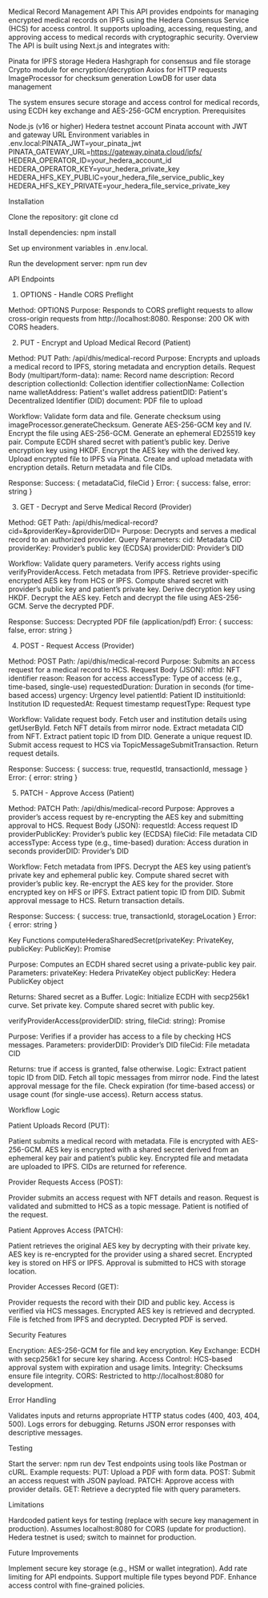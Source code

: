 Medical Record Management API
This API provides endpoints for managing encrypted medical records on IPFS using the Hedera Consensus Service (HCS) for access control. It supports uploading, accessing, requesting, and approving access to medical records with cryptographic security.
Overview
The API is built using Next.js and integrates with:

Pinata for IPFS storage
Hedera Hashgraph for consensus and file storage
Crypto module for encryption/decryption
Axios for HTTP requests
ImageProcessor for checksum generation
LowDB for user data management

The system ensures secure storage and access control for medical records, using ECDH key exchange and AES-256-GCM encryption.
Prerequisites

Node.js (v16 or higher)
Hedera testnet account
Pinata account with JWT and gateway URL
Environment variables in .env.local:PINATA_JWT=your_pinata_jwt
PINATA_GATEWAY_URL=https://gateway.pinata.cloud/ipfs/
HEDERA_OPERATOR_ID=your_hedera_account_id
HEDERA_OPERATOR_KEY=your_hedera_private_key
HEDERA_HFS_KEY_PUBLIC=your_hedera_file_service_public_key
HEDERA_HFS_KEY_PRIVATE=your_hedera_file_service_private_key



Installation

Clone the repository:
git clone <repository-url>
cd <repository-directory>


Install dependencies:
npm install


Set up environment variables in .env.local.

Run the development server:
npm run dev



API Endpoints
1. OPTIONS - Handle CORS Preflight

Method: OPTIONS
Purpose: Responds to CORS preflight requests to allow cross-origin requests from http://localhost:8080.
Response: 200 OK with CORS headers.

2. PUT - Encrypt and Upload Medical Record (Patient)

Method: PUT
Path: /api/dhis/medical-record
Purpose: Encrypts and uploads a medical record to IPFS, storing metadata and encryption details.
Request Body (multipart/form-data):
name: Record name
description: Record description
collectionId: Collection identifier
collectionName: Collection name
walletAddress: Patient's wallet address
patientDID: Patient's Decentralized Identifier (DID)
document: PDF file to upload


Workflow:
Validate form data and file.
Generate checksum using imageProcessor.generateChecksum.
Generate AES-256-GCM key and IV.
Encrypt the file using AES-256-GCM.
Generate an ephemeral ED25519 key pair.
Compute ECDH shared secret with patient’s public key.
Derive encryption key using HKDF.
Encrypt the AES key with the derived key.
Upload encrypted file to IPFS via Pinata.
Create and upload metadata with encryption details.
Return metadata and file CIDs.


Response:
Success: { metadataCid, fileCid }
Error: { success: false, error: string }



3. GET - Decrypt and Serve Medical Record (Provider)

Method: GET
Path: /api/dhis/medical-record?cid=<metadataCid>&providerKey=<publicKey>&providerDID=<did>
Purpose: Decrypts and serves a medical record to an authorized provider.
Query Parameters:
cid: Metadata CID
providerKey: Provider’s public key (ECDSA)
providerDID: Provider’s DID


Workflow:
Validate query parameters.
Verify access rights using verifyProviderAccess.
Fetch metadata from IPFS.
Retrieve provider-specific encrypted AES key from HCS or IPFS.
Compute shared secret with provider’s public key and patient’s private key.
Derive decryption key using HKDF.
Decrypt the AES key.
Fetch and decrypt the file using AES-256-GCM.
Serve the decrypted PDF.


Response:
Success: Decrypted PDF file (application/pdf)
Error: { success: false, error: string }



4. POST - Request Access (Provider)

Method: POST
Path: /api/dhis/medical-record
Purpose: Submits an access request for a medical record to HCS.
Request Body (JSON):
nftId: NFT identifier
reason: Reason for access
accessType: Type of access (e.g., time-based, single-use)
requestedDuration: Duration in seconds (for time-based access)
urgency: Urgency level
patientId: Patient ID
instituitionId: Institution ID
requestedAt: Request timestamp
requestType: Request type


Workflow:
Validate request body.
Fetch user and institution details using getUserById.
Fetch NFT details from mirror node.
Extract metadata CID from NFT.
Extract patient topic ID from DID.
Generate a unique request ID.
Submit access request to HCS via TopicMessageSubmitTransaction.
Return request details.


Response:
Success: { success: true, requestId, transactionId, message }
Error: { error: string }



5. PATCH - Approve Access (Patient)

Method: PATCH
Path: /api/dhis/medical-record
Purpose: Approves a provider’s access request by re-encrypting the AES key and submitting approval to HCS.
Request Body (JSON):
requestId: Access request ID
providerPublicKey: Provider’s public key (ECDSA)
fileCid: File metadata CID
accessType: Access type (e.g., time-based)
duration: Access duration in seconds
providerDID: Provider’s DID


Workflow:
Fetch metadata from IPFS.
Decrypt the AES key using patient’s private key and ephemeral public key.
Compute shared secret with provider’s public key.
Re-encrypt the AES key for the provider.
Store encrypted key on HFS or IPFS.
Extract patient topic ID from DID.
Submit approval message to HCS.
Return transaction details.


Response:
Success: { success: true, transactionId, storageLocation }
Error: { error: string }



Key Functions
computeHederaSharedSecret(privateKey: PrivateKey, publicKey: PublicKey): Promise<Buffer>

Purpose: Computes an ECDH shared secret using a private-public key pair.
Parameters:
privateKey: Hedera PrivateKey object
publicKey: Hedera PublicKey object


Returns: Shared secret as a Buffer.
Logic:
Initialize ECDH with secp256k1 curve.
Set private key.
Compute shared secret with public key.



verifyProviderAccess(providerDID: string, fileCid: string): Promise<boolean>

Purpose: Verifies if a provider has access to a file by checking HCS messages.
Parameters:
providerDID: Provider’s DID
fileCid: File metadata CID


Returns: true if access is granted, false otherwise.
Logic:
Extract patient topic ID from DID.
Fetch all topic messages from mirror node.
Find the latest approval message for the file.
Check expiration (for time-based access) or usage count (for single-use access).
Return access status.



Workflow Logic

Patient Uploads Record (PUT):

Patient submits a medical record with metadata.
File is encrypted with AES-256-GCM.
AES key is encrypted with a shared secret derived from an ephemeral key pair and patient’s public key.
Encrypted file and metadata are uploaded to IPFS.
CIDs are returned for reference.


Provider Requests Access (POST):

Provider submits an access request with NFT details and reason.
Request is validated and submitted to HCS as a topic message.
Patient is notified of the request.


Patient Approves Access (PATCH):

Patient retrieves the original AES key by decrypting with their private key.
AES key is re-encrypted for the provider using a shared secret.
Encrypted key is stored on HFS or IPFS.
Approval is submitted to HCS with storage location.


Provider Accesses Record (GET):

Provider requests the record with their DID and public key.
Access is verified via HCS messages.
Encrypted AES key is retrieved and decrypted.
File is fetched from IPFS and decrypted.
Decrypted PDF is served.



Security Features

Encryption: AES-256-GCM for file and key encryption.
Key Exchange: ECDH with secp256k1 for secure key sharing.
Access Control: HCS-based approval system with expiration and usage limits.
Integrity: Checksums ensure file integrity.
CORS: Restricted to http://localhost:8080 for development.

Error Handling

Validates inputs and returns appropriate HTTP status codes (400, 403, 404, 500).
Logs errors for debugging.
Returns JSON error responses with descriptive messages.

Testing

Start the server: npm run dev
Test endpoints using tools like Postman or cURL.
Example requests:
PUT: Upload a PDF with form data.
POST: Submit an access request with JSON payload.
PATCH: Approve access with provider details.
GET: Retrieve a decrypted file with query parameters.



Limitations

Hardcoded patient keys for testing (replace with secure key management in production).
Assumes localhost:8080 for CORS (update for production).
Hedera testnet is used; switch to mainnet for production.

Future Improvements

Implement secure key storage (e.g., HSM or wallet integration).
Add rate limiting for API endpoints.
Support multiple file types beyond PDF.
Enhance access control with fine-grained policies.
